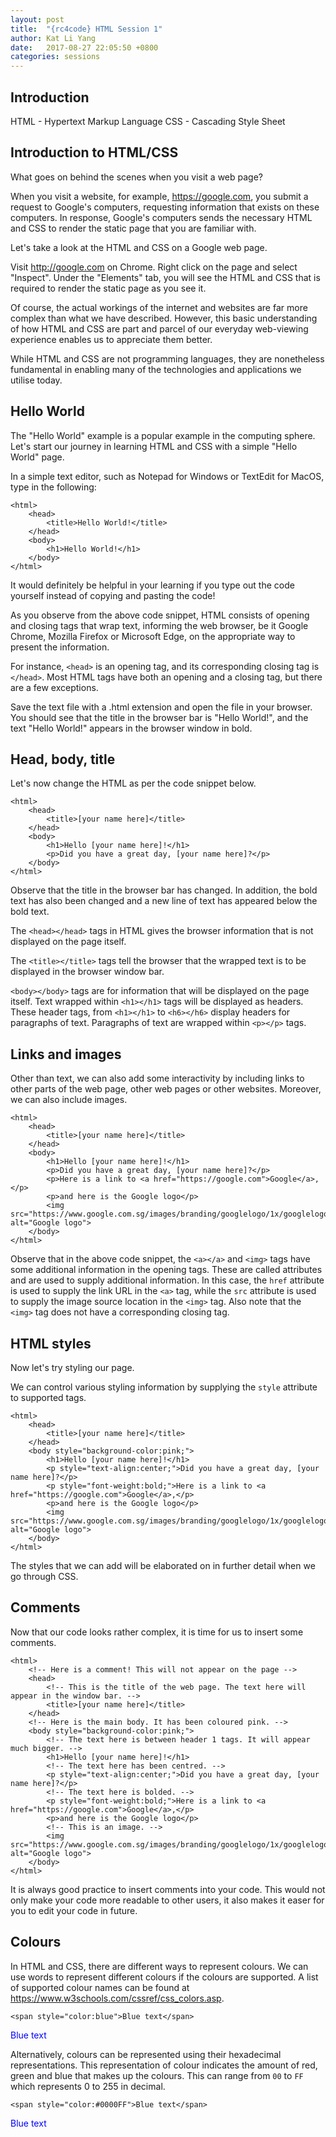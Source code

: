 ```yaml
---
layout: post
title:  "{rc4code} HTML Session 1"
author: Kat Li Yang
date:   2017-08-27 22:05:50 +0800
categories: sessions
---
```

## Introduction

HTML - Hypertext Markup Language
CSS - Cascading Style Sheet

## Introduction to HTML/CSS

What goes on behind the scenes when you visit a web page?

When you visit a website, for example, https://google.com, you submit a request to Google's computers, requesting information that exists on these computers. In response, Google's computers sends the necessary HTML and CSS to render the static page that you are familiar with.

Let's take a look at the HTML and CSS on a Google web page.

Visit http://google.com on Chrome. Right click on the page and select "Inspect". Under the "Elements" tab, you will see the HTML and CSS that is required to render the static page as you see it.

Of course, the actual workings of the internet and websites are far more complex than what we have described. However, this basic understanding of how HTML and CSS are part and parcel of our everyday web-viewing experience enables us to appreciate them better.

While HTML and CSS are not programming languages, they are nonetheless fundamental in enabling many of the technologies and applications we utilise today.

## Hello World

The "Hello World" example is a popular example in the computing sphere. Let's start our journey in learning HTML and CSS with a simple "Hello World" page.

In a simple text editor, such as Notepad for Windows or TextEdit for MacOS, type in the following:
```
<html>
	<head>
    	<title>Hello World!</title>
    </head>
	<body>
    	<h1>Hello World!</h1>
    </body>
</html>
```

It would definitely be helpful in your learning if you type out the code yourself instead of copying and pasting the code!

As you observe from the above code snippet, HTML consists of opening and closing tags that wrap text, informing the web browser, be it Google Chrome, Mozilla Firefox or Microsoft Edge, on the appropriate way to present the information.

For instance, ```<head>``` is an opening tag, and its corresponding closing tag is ```</head>```. Most HTML tags have both an opening and a closing tag, but there are a few exceptions.

Save the text file with a .html extension and open the file in your browser. You should see that the title in the browser bar is "Hello World!", and the text "Hello World!" appears in the browser window in bold.

## Head, body, title

Let's now change the HTML as per the code snippet below.

```
<html>
	<head>
    	<title>[your name here]</title>
    </head>
	<body>
    	<h1>Hello [your name here]!</h1>
        <p>Did you have a great day, [your name here]?</p>
    </body>
</html>
```

Observe that the title in the browser bar has changed. In addition, the bold text has also been changed and a new line of text has appeared below the bold text.

The ```<head></head>``` tags in HTML gives the browser information that is not displayed on the page itself.

The ```<title></title>``` tags tell the browser that the wrapped text is to be displayed in the browser window bar.

```<body></body>``` tags are for information that will be displayed on the page itself. Text wrapped within ```<h1></h1>``` tags will be displayed as headers. These header tags, from ```<h1></h1>``` to ```<h6></h6>``` display headers for paragraphs of text. Paragraphs of text are wrapped within ```<p></p>``` tags.

## Links and images

Other than text, we can also add some interactivity by including links to other parts of the web page, other web pages or other websites. Moreover, we can also include images.
```
<html>
	<head>
    	<title>[your name here]</title>
    </head>
	<body>
    	<h1>Hello [your name here]!</h1>
        <p>Did you have a great day, [your name here]?</p>
        <p>Here is a link to <a href="https://google.com">Google</a>,</p>
        <p>and here is the Google logo</p>
        <img src="https://www.google.com.sg/images/branding/googlelogo/1x/googlelogo_color_272x92dp.png" alt="Google logo">
    </body>
</html>
```

Observe that in the above code snippet, the ```<a></a>``` and ```<img>``` tags have some additional information in the opening tags. These are called attributes and are used to supply additional information. In this case, the ```href``` attribute is used to supply the link URL in the ```<a>``` tag, while the ```src``` attribute is used to supply the image source location in the ```<img>``` tag. Also note that the ```<img>``` tag does not have a corresponding closing tag.

## HTML styles

Now let's try styling our page.

We can control various styling information by supplying the ```style``` attribute to supported tags.
```
<html>
	<head>
    	<title>[your name here]</title>
    </head>
	<body style="background-color:pink;">
    	<h1>Hello [your name here]!</h1>
        <p style="text-align:center;">Did you have a great day, [your name here]?</p>
        <p style="font-weight:bold;">Here is a link to <a href="https://google.com">Google</a>,</p>
        <p>and here is the Google logo</p>
        <img src="https://www.google.com.sg/images/branding/googlelogo/1x/googlelogo_color_272x92dp.png" alt="Google logo">
    </body>
</html>
```

The styles that we can add will be elaborated on in further detail when we go through CSS.

## Comments

Now that our code looks rather complex, it is time for us to insert some comments.

```
<html>
	<!-- Here is a comment! This will not appear on the page -->
	<head>
    	<!-- This is the title of the web page. The text here will appear in the window bar. -->
    	<title>[your name here]</title>
    </head>
    <!-- Here is the main body. It has been coloured pink. -->
	<body style="background-color:pink;">
    	<!-- The text here is between header 1 tags. It will appear much bigger. -->
    	<h1>Hello [your name here]!</h1>
        <!-- The text here has been centred. -->
        <p style="text-align:center;">Did you have a great day, [your name here]?</p>
        <!-- The text here is bolded. -->
        <p style="font-weight:bold;">Here is a link to <a href="https://google.com">Google</a>,</p>
        <p>and here is the Google logo</p>
        <!-- This is an image. -->
        <img src="https://www.google.com.sg/images/branding/googlelogo/1x/googlelogo_color_272x92dp.png" alt="Google logo">
    </body>
</html>
```

It is always good practice to insert comments into your code. This would not only make your code more readable to other users, it also makes it easer for you to edit your code in future.

## Colours

In HTML and CSS, there are different ways to represent colours. We can use words to represent different colours if the colours are supported. A list of supported colour names can be found at https://www.w3schools.com/cssref/css_colors.asp.

```
<span style="color:blue">Blue text</span>
```
<span style="color:blue">Blue text</span>

Alternatively, colours can be represented using their hexadecimal representations. This representation of colour indicates the amount of red, green and blue that makes up the colours. This can range from ```00``` to ```FF``` which represents 0 to 255 in decimal.
```
<span style="color:#0000FF">Blue text</span>
```
<span style="color:#0000FF">Blue text</span>
